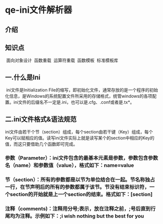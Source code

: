 # qe-ini文件解析器
## 介绍
## 知识点
  ​ 面向对象设计
  ​ 函数重载
  ​ 运算符重载
  ​ 函数模板
  ​ 标准模板库
  
## 一.什么是Ini
  ​ ini文件是Initialization File的缩写，即初始化文件，通常存放的是一个程序的初始化信息，是Windows的系统配置文件所采用的存储格式，统管windows的各项配置。ini文件的后缀名不一定是.ini，也可以是.cfg、.conf或者是.tx*。
  
## 二.ini文件格式&语法规范
  ​ ini文件由若干个节（section）组成，每个section由若干键（Key）组成，每个Key可以赋相应的值。读写ini文件实际上就是读写某个的section中相应的Key的值，而这只要借助几个函数即可完成。

### 参数（Parameter）：ini文件包含的最基本元素是参数，参数包含参数名（name）和参数值（value），格式如下：name=value

### 节（section）：所有的参数都是以节为单位结合在一起。节名称独占一行，在节声明后的所有的参数都属于该节。节没有结束标识符，一个section的开始就是上一个section的结束。格式如下：[section]

### 注释（comments)：注释用分号;表示，放在注释之前，;号后直到行尾均为注释。示例如下：;i wish nothing but the best for you

